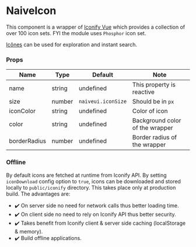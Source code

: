 # NaiveIcon

This component is a wrapper of [Iconify Vue](https://iconify.design/getting-started/) which provides a collection of over 100 icon sets. FYI the module uses `Phosphor` icon set.

[Icônes](https://icones.js.org) can be used for exploration and instant search.

### Props

| **Name**     | **Type** | **Default**        | **Note**                        |
| ------------ | -------- | ------------------ | ------------------------------- |
| name         | string   | undefined          | This property is reactive       |
| size         | number   | `naiveui.iconSize` | Should be in `px`               |
| iconColor    | string   | undefined          | Color of icon                   |
| color        | string   | undefined          | Background color of the wrapper |
| borderRadius | number   | undefined          | Border radius of the wrapper    |

### Offline

By default icons are fetched at runtime from Iconify API. By setting `iconDownload` config option to `true`, icons can be downloaded and stored locally to `public/iconify` directory. This takes place only at production build. The advantages are:

- ✔️ On server side no need for network calls thus better loading time.
- ✔️ On client side no need to rely on Iconify API thus better security.
- ✔️ Takes benefit from Iconify client & server side caching (localStorage & memory).
- ✔️ Build offline applications.
